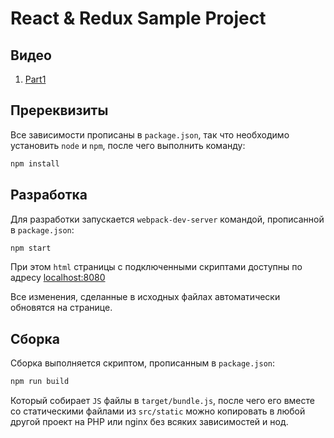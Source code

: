 React & Redux Sample Project
===========================

Видео
------

1. [Part1](https://www.youtube.com/watch?v=Emu0bzUBKxQ)

Пререквизиты
------------
Все зависимости прописаны в `package.json`, так что необходимо установить
`node` и `npm`, после чего выполнить команду:

```bash
npm install
```

Разработка
---------
Для разработки запускается `webpack-dev-server` командой, прописанной 
в `package.json`:

```bash
npm start
```

При этом `html` страницы с подключенными скриптами доступны по
адресу [localhost:8080](http://localhost:8080)

Все изменения, сделанные в исходных файлах автоматически обновятся на 
странице.

Сборка
------
Сборка выполняется скриптом, прописанным в `package.json`:

```bash
npm run build
```

Который собирает `JS` файлы в `target/bundle.js`, после чего его вместе со
статическими файлами из `src/static` можно копировать в любой другой проект
на PHP или nginx без всяких зависимостей и нод.